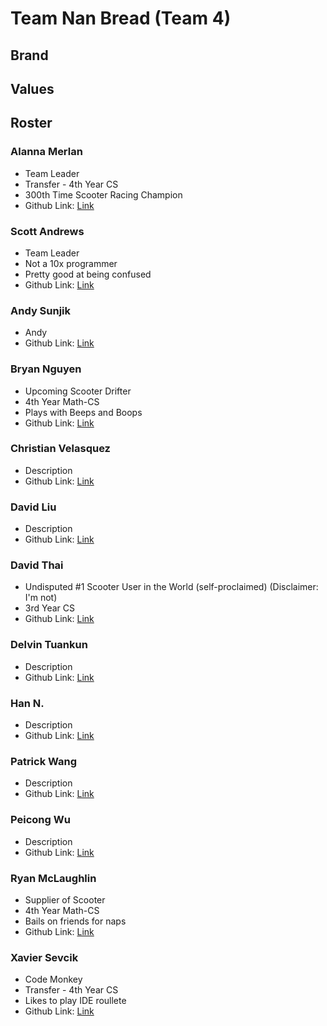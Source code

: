 # Team Nan Bread (Team 4)

## Brand

## Values

## Roster
### Alanna Merlan
* Team Leader
* Transfer - 4th Year CS
* 300th Time Scooter Racing Champion
* Github Link: [Link](https://github.com/amerlangit)

### Scott Andrews
* Team Leader
* Not a 10x programmer
* Pretty good at being confused
* Github Link: [Link](https://github.com/ScottAndrews40)

### Andy Sunjik
* Andy
* Github Link: [Link](https://github.com/andrija-s)

### Bryan Nguyen
* Upcoming Scooter Drifter
* 4th Year Math-CS
* Plays with Beeps and Boops
* Github Link: [Link](https://github.com/bdnguyenucsd)

### Christian Velasquez
* Description
* Github Link: [Link](https://github.com/AmnesiacSloth)

### David Liu
* Description
* Github Link: [Link]()

### David Thai
* Undisputed #1 Scooter User in the World (self-proclaimed) (Disclaimer: I'm not)
* 3rd Year CS
* Github Link: [Link](https://github.com/davidthai6629)

### Delvin Tuankun
* Description
* Github Link: [Link](https://github.com/dtuankun)

### Han N.
* Description
* Github Link: [Link](https://github.com/hannx00)

### Patrick Wang
* Description
* Github Link: [Link]()

### Peicong Wu
* Description
* Github Link: [Link]()

### Ryan McLaughlin
* Supplier of Scooter
* 4th Year Math-CS
* Bails on friends for naps
* Github Link: [Link](https://github.com/rpmclaughlin18)

### Xavier Sevcik
* Code Monkey
* Transfer - 4th Year CS
* Likes to play IDE roullete
* Github Link: [Link](https://github.com/xsevcik)

